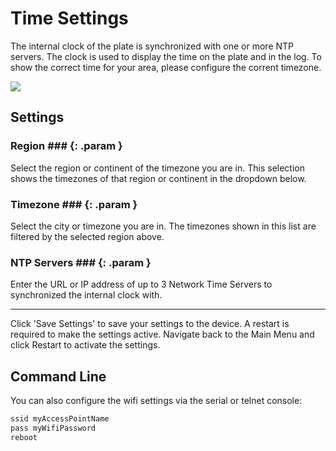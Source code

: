 # Time Settings

The internal clock of the plate is synchronized with one or more NTP servers.
The clock is used to display the time on the plate and in the log.
To show the correct time for your area, please configure the corrent timezone.

<div class="row justify-content-center">
            <a href="../images/time_settings.png" data-toggle="lightbox" data-gallery="example-gallery" class="col-sm-8" data-title="Time Settings" data-footer="">
                <img src="../images/time_settings.png" class="img-fluid img-thumbnail">
            </a>
</div>

## Settings

### Region ### {: .param }
Select the region or continent of the timezone you are in.
This selection shows the timezones of that region or continent in the dropdown below.

### Timezone ### {: .param }
Select the city or timezone you are in.
The timezones shown in this list are filtered by the selected region above.

### NTP Servers ### {: .param }
Enter the URL or IP address of up to 3 Network Time Servers to synchronized the internal clock with.

---

Click 'Save Settings' to save your settings to the device. A restart is required to make the settings active. Navigate back to the Main Menu and click Restart to activate the settings.


## Command Line

You can also configure the wifi settings via the serial or telnet console:

```sh linenums="1"
ssid myAccessPointName
pass myWifiPassword
reboot
```